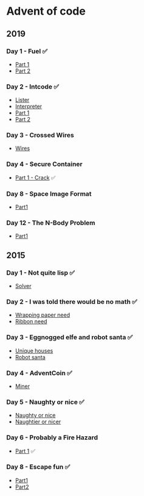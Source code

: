 # Advent of code


## 2019
### Day 1 - Fuel :white_check_mark:

- [Part 1](19/day1/fuel1.rb)
- [Part 2](19/day1/fuel2.rb)

### Day 2 - Intcode :white_check_mark:

- [Lister](19/day2/list.rb)
- [Interpreter](19/day2/intcode.rb)
- [Part 1](19/day2/part1.rb)
- [Part 2](19/day2/part2.rb)

### Day 3 - Crossed Wires

- [Wires](19/day3/wires.rb)

### Day 4 - Secure Container

- [Part 1 - Crack](19/day4/crack.rb) :white_check_mark:

### Day 8 - Space Image Format

- [Part1](19/day8/part1.rb)

### Day 12 - The N-Body Problem

- [Part1](19/day12/moons.rb)


## 2015
### Day 1 - Not quite lisp :white_check_mark:

- [Solver](15/day1/floor_finder.rb)

### Day 2 - I was told there would be no math :white_check_mark:

- [Wrapping paper need](15/day2/wrapping.rb)
- [Ribbon need](15/day2/ribbon.rb)

### Day 3 - Eggnogged elfe and robot santa :white_check_mark:

- [Unique houses](15/day3/houses.rb)
- [Robot santa](15/day3/robot.rb)

### Day 4 - AdventCoin :white_check_mark:

- [Miner](15/day4/miner.rb)

### Day 5 - Naughty or nice :white_check_mark:

- [Naughty or nice](15/day5/naughty_or_nice.rb)
- [Naughtier or nicer](15/day5/naughtier_or_nicer.rb)

### Day 6 - Probably a Fire Hazard

- [Part 1](15/day6/part1.rb) :white_check_mark:

### Day 8 - Escape fun :white_check_mark:

- [Part1](15/day8/escape_fun.rb)
- [Part2](15/day8/more_escape_fun.rb)
